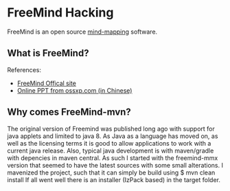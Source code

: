 # FreeMind Hacking

FreeMind is an open source [mind-mapping](http://en.wikipedia.org/wiki/Mind_map)
software.

## What is FreeMind?

References:

* [FreeMind Offical site](http://freemind.sourceforge.net/)
* [Online PPT from ossxp.com (in Chinese)](http://www.ossxp.com/HelpCenter/00000_OSSXP/AboutUs_Slide/1010%20开源小礼物)

## Why comes FreeMind-mvn?

The original version of Freemind was published long ago with support for
java applets and limited to java 8.
As Java as a language has moved on, as well as the licensing terms it is 
good to allow applications to work with a current java release.
Also, typical java development is with maven/gradle with depencies in
maven central.
As such I started with the freemind-mmx version that seemed to have the
latest sources with some small alterations.
I mavenized the project, such that it can simply be build using
  $ mvn clean install
If all went well there is an installer (IzPack based) in the target folder.
